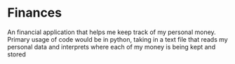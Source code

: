 # Finances
An financial application that helps me keep track of my personal money. Primary usage of code would be in python, taking in a text file that reads my personal data and interprets where each of my money is being kept and stored 
